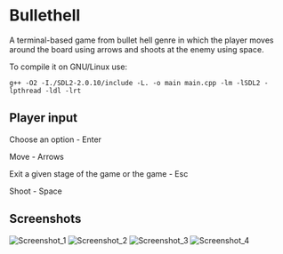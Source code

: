 # Bullethell
A terminal-based game from bullet hell genre in which the player moves around the board using arrows and shoots at the enemy using space.

To compile it on GNU/Linux use:

```
g++ -O2 -I./SDL2-2.0.10/include -L. -o main main.cpp -lm -lSDL2 -lpthread -ldl -lrt
```

## Player input

Choose an option - Enter

Move - Arrows

Exit a given stage of the game or the game - Esc

Shoot - Space

## Screenshots

![Screenshot_1](https://user-images.githubusercontent.com/79934148/151582662-19da492c-5ebd-45fd-9b0b-2b8270a35822.jpg)
![Screenshot_2](https://user-images.githubusercontent.com/79934148/151582664-ddd2093b-7cf1-486e-877a-653e47545915.jpg)
![Screenshot_3](https://user-images.githubusercontent.com/79934148/151582667-03279203-13ce-4665-960e-ea1cb1f62bd1.jpg)
![Screenshot_4](https://user-images.githubusercontent.com/79934148/151582669-280f6c57-7821-46d5-801d-47dfafcdb011.jpg)
